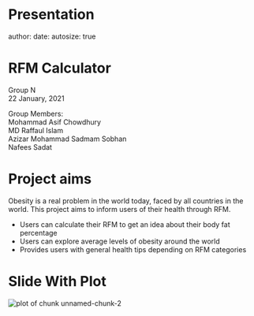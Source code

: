 Presentation
========================================================
author: 
date: 
autosize: true

RFM Calculator
========================================================
Group N  
22 January, 2021  
  
Group Members:  
Mohammad Asif Chowdhury  
MD Raffaul Islam  
Azizar Mohammad Sadmam Sobhan  
Nafees Sadat  

Project aims
========================================================
Obesity is a real problem in the world today, faced by all countries in the world. This project aims to inform users of their health through RFM.

- Users can calculate their RFM to get an idea about their body fat percentage  
- Users can explore average levels of obesity around the world  
- Provides users with general health tips depending on RFM categories  

Slide With Plot
========================================================

![plot of chunk unnamed-chunk-2](Presentation-figure/unnamed-chunk-2-1.png)
